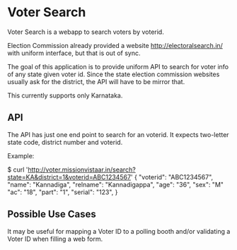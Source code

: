 Voter Search
============

Voter Search is a webapp to search voters by voterid. 

Election Commission already provided a website <http://electoralsearch.in/> with uniform interface, but that is out of sync. 

The goal of this application is to provide uniform API to search for voter info of any state given voter id. Since the state election commission websites usually ask for the district, the API will have to be mirror that.

This currently supports only Karnataka.

API
---

The API has just one end point to search for an voterid. It expects two-letter state code, district number and voterid.

Example:

$ curl 'http://voter.missionvistaar.in/search?state=KA&district=1&voterid=ABC1234567'
{
	"voterid": "ABC1234567",
	"name": "Kannadiga",
	"relname": "Kannadigappa",
	"age": "36",
	"sex": "M"
	"ac": "18",
	"part": "1",
	"serial": "123",
}

Possible Use Cases
------------------

It may be useful for mapping a Voter ID to a polling booth and/or validating a Voter ID when filling a web form.
